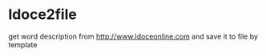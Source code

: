 ldoce2file
==========

get word description from http://www.ldoceonline.com and save it to file by template